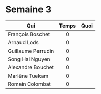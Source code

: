 Semaine 3
==========

| Qui                | Temps | Quoi |
|--------------------|:-----:|------|
| François Boschet   | 0     |      |
| Arnaud Lods        | 0     |      |
| Guillaume Perrudin | 0     |      |
| Song Hai Nguyen    | 0     |      |
| Alexandre Bouchet  | 0     |      |
| Marlène Tuekam     | 0     |      |
| Romain Colombat    | 0     |      |